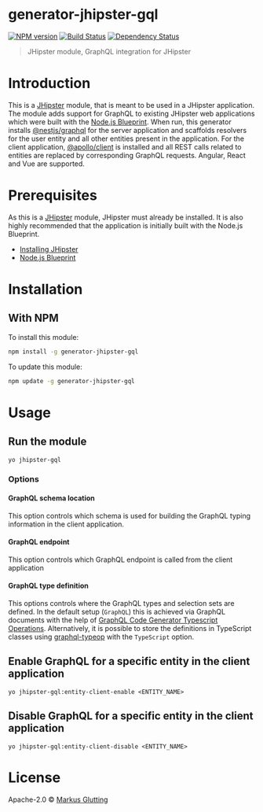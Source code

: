 # generator-jhipster-gql

[![NPM version][npm-image]][npm-url] [![Build Status][github-actions-image]][github-actions-url] [![Dependency Status][daviddm-image]][daviddm-url]

> JHipster module, GraphQL integration for JHipster

# Introduction

This is a [JHipster](https://www.jhipster.tech/) module, that is meant to be used in a JHipster application. 
The module adds support for GraphQL to existing JHipster web applications which were built with the [Node.js Blueprint](https://github.com/jhipster/generator-jhipster-nodejs).
When run, this generator installs [@nestjs/graphql](https://github.com/nestjs/graphql) for the server application and scaffolds resolvers for the user entity and all other entities present in the application.
For the client application, [@apollo/client](https://github.com/apollographql/apollo-client) is installed and all REST calls related to entities are replaced by corresponding GraphQL requests.
Angular, React and Vue are supported.

# Prerequisites

As this is a [JHipster](https://www.jhipster.tech/) module, JHipster must already be installed. 
It is also highly recommended that the application is initially built with the Node.js Blueprint.

- [Installing JHipster](https://www.jhipster.tech/installation/)
- [Node.js Blueprint](https://github.com/jhipster/generator-jhipster-nodejs)

# Installation

## With NPM

To install this module:

```bash
npm install -g generator-jhipster-gql
```

To update this module:

```bash
npm update -g generator-jhipster-gql
```

# Usage

## Run the module
```yo jhipster-gql```

### Options
#### GraphQL schema location
This option controls which schema is used for building the GraphQL typing information in the client application.

#### GraphQL endpoint
This option controls which GraphQL endpoint is called from the client application

#### GraphQL type definition
This options controls where the GraphQL types and selection sets are defined. 
In the default setup (`GraphQL`) this is achieved via GraphQL documents with the help of [GraphQL Code Generator Typescript Operations](https://www.graphql-code-generator.com/docs/plugins/typescript-operations).
Alternatively, it is possible to store the definitions in TypeScript classes using [graphql-typeop](https://github.com/glutengo/graphql-typeop) with the `TypeScript` option.

## Enable GraphQL for a specific entity in the client application
```yo jhipster-gql:entity-client-enable <ENTITY_NAME>```

## Disable GraphQL for a specific entity in the client application
```yo jhipster-gql:entity-client-disable <ENTITY_NAME>```

# License

Apache-2.0 © [Markus Glutting](https://glutting.net)

[npm-image]: https://img.shields.io/npm/v/generator-jhipster-gql.svg
[npm-url]: https://npmjs.org/package/generator-jhipster-gql
[github-actions-image]: https://github.com/glutengo/generator-jhipster-gql/workflows/Build/badge.svg
[github-actions-url]: https://github.com/glutengo/generator-jhipster-gql/actions
[daviddm-image]: https://david-dm.org/glutengo/generator-jhipster-gql.svg?theme=shields.io
[daviddm-url]: https://david-dm.org/glutengo/generator-jhipster-gql
